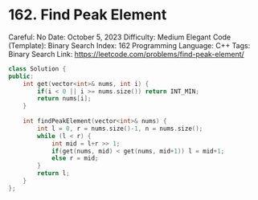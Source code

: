 # 162. Find Peak Element

Careful: No
Date: October 5, 2023
Difficulty: Medium
Elegant Code (Template): Binary Search
Index: 162
Programming Language: C++
Tags: Binary Search
Link: https://leetcode.com/problems/find-peak-element/

```cpp
class Solution {
public:
    int get(vector<int>& nums, int i) {
        if(i < 0 || i >= nums.size()) return INT_MIN;
        return nums[i];
    }
    
    int findPeakElement(vector<int>& nums) {
        int l = 0, r = nums.size()-1, n = nums.size();
        while (l < r) {
            int mid = l+r >> 1;
            if(get(nums, mid) < get(nums, mid+1)) l = mid+1;
            else r = mid;
        }
        return l;
    }
};
```